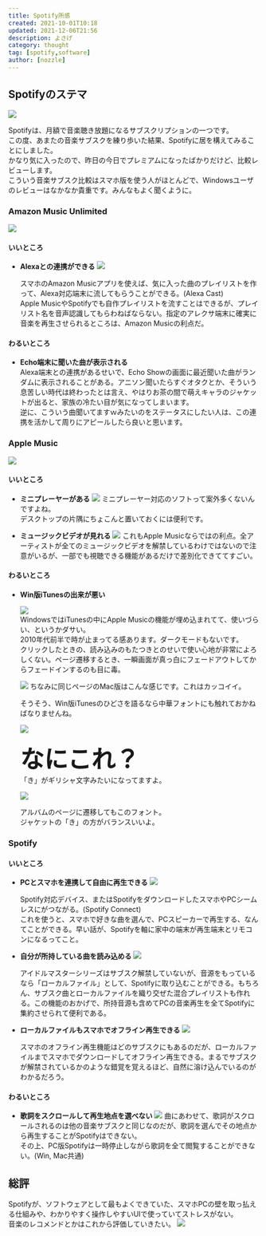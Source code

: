 ```yaml
---
title: Spotify所感
created: 2021-10-01T10:18
updated: 2021-12-06T21:56
description: よさげ
category: thought
tag: [spotify,software]
author: [nozzle]
---
```


## Spotifyのステマ  
![](spotify_logo.png)

Spotifyは、月額で音楽聴き放題になるサブスクリプションの一つです。  
この度、あまたの音楽サブスクを練り歩いた結果、Spotifyに居を構えてみることにしました。  
かなり気に入ったので、昨日の今日でプレミアムになったばかりだけど、比較レビューします。  
こういう音楽サブスク比較はスマホ版を使う人がほとんどで、Windowsユーザのレビューはなかなか貴重です。みんなもよく聞くように。  


### Amazon Music Unlimited
![](amazon_music.png)
#### いいところ
* **Alexaとの連携ができる**
  ![](amazon_music_app.png)

  スマホのAmazon Musicアプリを使えば、気に入った曲のプレイリストを作って、Alexa対応端末に流してもらうことができる。(Alexa Cast)  
  Apple MusicやSpotifyでも自作プレイリストを流すことはできるが、プレイリスト名を音声認識してもらわねばならない。指定のアレクサ端末に確実に音楽を再生させられるところは、Amazon Musicの利点だ。  

#### わるいところ
* **Echo端末に聞いた曲が表示される**  
  Alexa端末との連携があるせいで、Echo Showの画面に最近聞いた曲がランダムに表示されることがある。アニソン聞いたらすぐオタクとか、そういう息苦しい時代は終わったとは言え、やはりお茶の間で萌えキャラのジャケットが出ると、家族の冷たい目が気になってしまいます。  
  逆に、こういう曲聞いてますｗみたいのをステータスにしたい人は、この連携を活かして周りにアピールしたら良いと思います。  



### Apple Music
![](apple_music_logo.png)
#### いいところ
* **ミニプレーヤーがある**
    ![](itunes_mini_player.png)
    ミニプレーヤー対応のソフトって案外多くないんですよね。  
    デスクトップの片隅にちょこんと置いておくには便利です。

* **ミュージックビデオが見れる**
    ![](apple_music_video.png)
    これもApple Musicならではの利点。全アーティストが全てのミュージックビデオを解禁しているわけではないので注意がいるが、一部でも視聴できる機能があるだけで差別化できててすごい。

#### わるいところ
* **Win版iTunesの出来が悪い**  

    ![](itunes_home_win.png)  
  WindowsではiTunesの中にApple Musicの機能が埋め込まれてて、使いづらい、というかダサい。  
    2010年代前半で時が止まってる感あります。ダークモードもないです。  
クリックしたときの、読み込みのもたつきとのせいで使い心地が非常によろしくない。ページ遷移するとき、一瞬画面が真っ白にフェードアウトしてからフェードインするのも目に毒。  


  ![](itunes_home_mac.jpg)
  ちなみに同じページのMac版はこんな感じです。これはカッコイイ。  


  そうそう、Win版iTunesのひどさを語るなら中華フォントにも触れておかねばなりませんね。  

  ![](song_thumbnail_01.png)

  <font size="10">**なにこれ？**</font>  
  「き」がギリシャ文字みたいになってますよ。  


  ![](song_thumbnail_02.png)

  アルバムのページに遷移してもこのフォント。  
  ジャケットの「き」の方がバランスいいよ。  

### Spotify

#### いいところ
* **PCとスマホを連携して自由に再生できる**
  ![](spotify_connect.png)  

  Spotify対応デバイス、またはSpotifyをダウンロードしたスマホやPCシームレスにがつながる。(Spotify Connect)  
  これを使うと、スマホで好きな曲を選んで、PCスピーカーで再生する、なんてことができる。早い話が、Spotifyを軸に家中の端末が再生端末とリモコンになるってこと。  


* **自分が所持している曲を読み込める**
  ![](localfile.png)

  アイドルマスターシリーズはサブスク解禁していないが、音源をもっているなら「ローカルファイル」として、Spotifyに取り込むことができる。もちろん、サブスク曲とローカルファイルを織り交ぜた混合プレイリストも作れる。この機能のおかげで、所持音源も含めてPCの音楽再生を全てSpotifyに集約させられて便利である。

* **ローカルファイルもスマホでオフライン再生できる**
  ![](smartphone_player.png)

  スマホのオフライン再生機能はどのサブスクにもあるのだが、ローカルファイルまでスマホでダウンロードしてオフライン再生できる。まるでサブスクが解禁されているかのような錯覚を覚えるほど、自然に溶け込んでいるのがわかるだろう。

#### わるいところ
* **歌詞をスクロールして再生地点を選べない**
  ![](lyrics.png)
  曲にあわせて、歌詞がスクロールされるのは他の音楽サブスクと同じなのだが、歌詞を選んでその地点から再生することがSpotifyはできない。  
  その上、PC版Spotifyは一時停止しながら歌詞を全て閲覧することができない。(Win, Mac共通)  


## 総評
Spotifyが、ソフトウェアとして最もよくできていた、スマホPCの壁を取っ払える仕組みや、わかりやすく操作しやすいUIで使っていてストレスがない。  
音楽のレコメンドとかはこれから評価していきたい。
![](spotify_home.png)